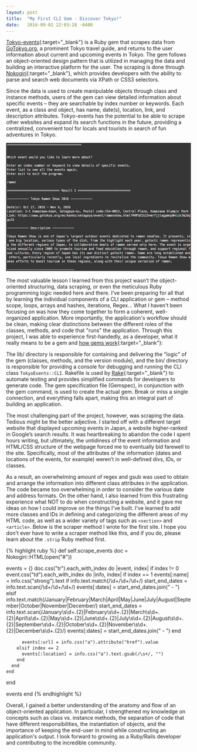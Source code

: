 ```yaml
---
layout: post
title:  "My First CLI Gem - Discover Tokyo!"
date:   2016-09-02 22:03:28 -0400
---
```



[Tokyo-events](https://github.com/auranbuckles/tokyo-events-cli-gem){:target="_blank"} is a Ruby gem that scrapes data from [GoTokyo.org]( http://gotokyo.org/en/index.html), a prominent Tokyo travel guide, and returns to the user information about current and upcoming events in Tokyo. The gem follows an object-oriented design pattern that is utilized in managing the data and building an interactive platform for the user. The scraping is done through [Nokogiri](https://github.com/sparklemotion/nokogiri){:target="_blank"}, which provides developers with the ability to parse and search web documents via XPath or CSS3 selectors.

Since the data is used to create manipulable objects through class and instance methods, users of the gem can view detailed information about specific events – they are searchable by index number or keywords. Each event, as a class and object, has name, date(s), location, link, and description attributes. Tokyo-events has the potential to be able to scrape other websites and expand its search functions in the future, providing a centralized, convenient tool for locals and tourists in search of fun adventures in Tokyo.

![tokyo-events](/img/tokyo-events-gem.png)

The most valuable lesson I learned from this project wasn’t the object-oriented structuring, data scraping, or even the meticulous Ruby programming logic needed here and there. I’ve been preparing for all that by learning the individual components of a CLI application or gem – method scope, loops, arrays and hashes, iterations, Regex... What I haven't been focusing on was how they come together to form a coherent, well-organized application. More importantly, the application's workflow should be clean, making clear distinctions between the different roles of the classes, methods, and code that "runs" the application. Through this project, I was able to experience first-handedly, as a developer, what it really means to be a gem and [how gems work](http://www.justinweiss.com/articles/how-do-gems-work/){:target="_blank"}:

The lib/ directory is responsible for containing and delivering the "logic" of the gem (classes, methods, and the version module), and the bin/ directory is responsible for providing a console for debugging and running the CLI class `TokyoEvents::CLI`. Rakefile is used by [Rake]( https://github.com/ruby/rake){:target="_blank"} to automate testing and provides simplified commands for developers to generate code. The gem specification file (Gemspec), in conjunction with the gem command, is used to create the actual gem. Break or miss a single connection, and everything falls apart, making this an integral part of building an application.

The most challenging part of the project, however, was scraping the data. Tedious might be the better adjective. I started off with a different target website that displayed upcoming events in Japan, a website higher-ranked in Google’s search results. It was heartbreaking to abandon the code I spent hours writing, but ultimately, the untidiness of the event information and HTML/CSS structure of the webpage forced me to eventually bid farewell to the site. Specifically, most of the attributes of the  information (dates and locations of the events, for example) weren’t in well-defined divs, IDs, or classes.

As a result, an overwhelming amount of regex and gsub was used to obtain and arrange the information into different class attributes in the application. The code became too overwhelming in order to consider the various date and address formats. On the other hand, I also learned from this frustrating experience what NOT to do when constructing a website, and it gave me ideas on how I could improve on the things I've built. I've learned to add more classes and IDs in defining and categorizing the different areas of my HTML code, as well as a wider variety of tags such as `<section>` and `<article>`. Below is the scraper method I wrote for the first site. I hope you don't ever have to write a scraper method like this, and if you do, please learn about the `.strip` Ruby method first.

{% highlight ruby %}
def self.scrape_events
  doc = Nokogiri::HTML(open("#"))

  events = {}
  doc.css("tr").each_with_index do |event, index|
    if index != 0
      event.css("td").each_with_index do |info, index|
        if index == 1
          events[:name] = info.css("strong").text
          if info.text.match(/\d+\/\d+\/\d+/)
            start_end_dates = info.text.scan(/\d+\/\d+\/\d+/)
            events[:dates] = start_end_dates.join(" - ")
          elsif info.text.match(/January|February|March|April|May|June|July|August|September|October|November|December/)
            start_end_dates = info.text.scan(/January\s\d+.{2}|February\s\d+.{2}|March\s\d+.{2}|April\s\d+.{2}|May\s\d+.{2}|June\s\d+.{2}|July\s\d+.{2}|August\s\d+.{2}|September\s\d+.{2}|October\s\d+.{2}|November\s\d+.{2}|December\s\d+.{2}/)
            events[:dates] = start_end_dates.join(" - ")
          end

          events[:url] = info.css("a").attribute("href").value
        elsif index == 2
          events[:location] = info.css("a").text.gsub(/\s+/, "")
        end
      end
    end
  end

  events
end
{% endhighlight %}

Overall, I gained a better understanding of the anatomy and flow of an object-oriented application. In particular, I strengthened my knowledge on concepts such as class vs. instance methods, the separation of code that have different responsibilities, the instantiation of objects, and the importance of keeping the end-user in mind while constructing an application's output. I look forward to growing as a Ruby/Rails developer and contributing to the incredible community.


